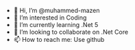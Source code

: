 - 👋 Hi, I’m @muhammed-mazen
- 👀 I’m interested in Coding
- 🌱 I’m currently learning .Net 5
- 💞️ I’m looking to collaborate on .Net Core
- 📫 How to reach me: Use github

<!---
muhammed-mazen/muhammed-mazen is a ✨ special ✨ repository because its `README.md` (this file) appears on your GitHub profile.
You can click the Preview link to take a look at your changes.
--->
